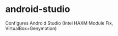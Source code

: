 android-studio
==============

Configures Android Studio (Intel HAXM Module Fix, VirtualBox+Genymotion)
